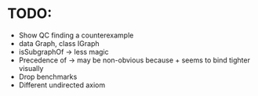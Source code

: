 # TODO:

* Show QC finding a counterexample
* data Graph, class IGraph
* isSubgraphOf -> less magic
* Precedence of -> may be non-obvious because + seems to bind tighter visually
* Drop benchmarks
* Different undirected axiom
